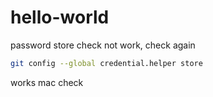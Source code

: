 # hello-world
password store check
not work, check again
```bash
git config --global credential.helper store 
```
works
mac check
